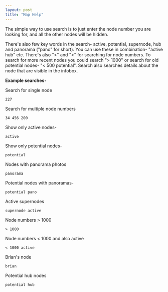 ```yaml
---
layout: post
title: "Map Help"
---
```


The simple way to use search is to just enter the node number you are looking for, and all the other nodes will be hidden.

There's also few key words in the search- active, potential, supernode, hub and panorama ("pano" for short). You can use these in combination- "active hub" etc. There's also ">" and "<" for searching for node numbers. To search for more recent nodes you could search "> 1000" or search for old potential nodes- "< 500 potential". Search also searches details about the node that are visible in the infobox.


**Example searches-**

Search for single node

```
227
```

Search for multiple node numbers

```
34 456 200
```

Show only active nodes-

```
active
```

Show only potential nodes-

```
potential
```

Nodes with panorama photos

```
panorama
```

Potential nodes with panoramas-

```
potential pano
```

Active supernodes

```
supernode active
```

Node numbers > 1000

```
> 1000
```

Node numbers < 1000 and also active

```
< 1000 active
```

Brian's node

```
brian
```

Potential hub nodes

```
potential hub
```





 
